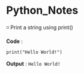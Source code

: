 # Python_Notes

◽ Print a string using print()
  
**Code** : 
```html 
print("Hello World!")
```
**Output** : `Hello World!`    
